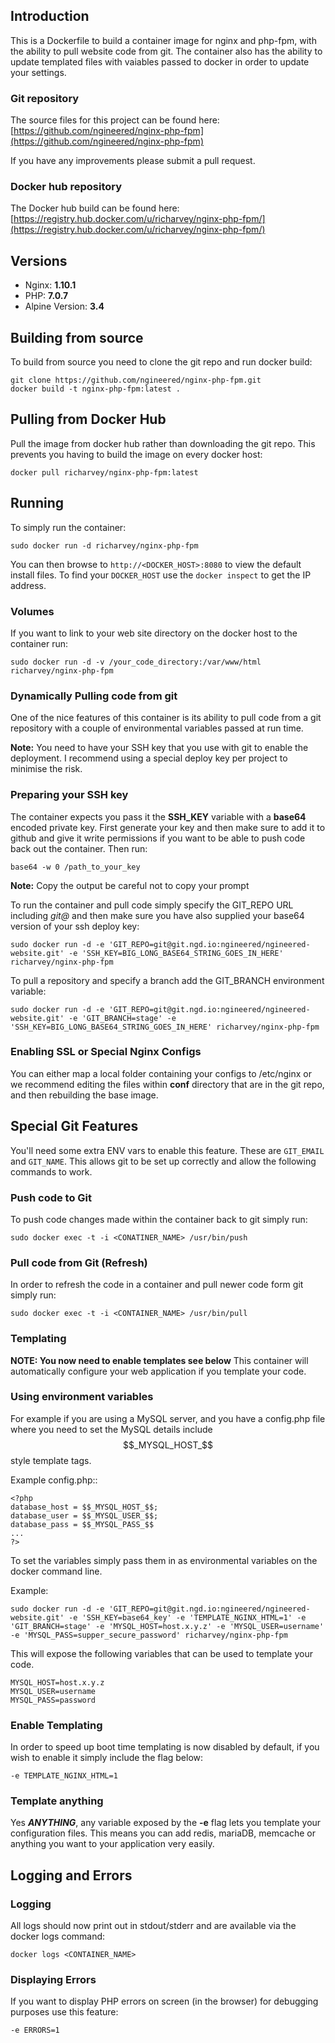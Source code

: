 ## Introduction
This is a Dockerfile to build a container image for nginx and php-fpm, with the ability to pull website code from git. The container also has the ability to update templated files with vaiables passed to docker in order to update your settings.

### Git repository
The source files for this project can be found here: [https://github.com/ngineered/nginx-php-fpm](https://github.com/ngineered/nginx-php-fpm)

If you have any improvements please submit a pull request.
### Docker hub repository
The Docker hub build can be found here: [https://registry.hub.docker.com/u/richarvey/nginx-php-fpm/](https://registry.hub.docker.com/u/richarvey/nginx-php-fpm/)
## Versions
- Nginx: **1.10.1**
- PHP: **7.0.7**
- Alpine Version: **3.4**

## Building from source
To build from source you need to clone the git repo and run docker build:
```
git clone https://github.com/ngineered/nginx-php-fpm.git
docker build -t nginx-php-fpm:latest .
```

## Pulling from Docker Hub
Pull the image from docker hub rather than downloading the git repo. This prevents you having to build the image on every docker host:
```
docker pull richarvey/nginx-php-fpm:latest
```

## Running
To simply run the container:
```
sudo docker run -d richarvey/nginx-php-fpm
```

You can then browse to ```http://<DOCKER_HOST>:8080``` to view the default install files. To find your ```DOCKER_HOST``` use the ```docker inspect``` to get the IP address.
### Volumes
If you want to link to your web site directory on the docker host to the container run:
```
sudo docker run -d -v /your_code_directory:/var/www/html richarvey/nginx-php-fpm
```

### Dynamically Pulling code from git
One of the nice features of this container is its ability to pull code from a git repository with a couple of environmental variables passed at run time.

**Note:** You need to have your SSH key that you use with git to enable the deployment. I recommend using a special deploy key per project to minimise the risk.

### Preparing your SSH key
The container expects you pass it the __SSH_KEY__ variable with a **base64** encoded private key. First generate your key and then make sure to add it to github and give it write permissions if you want to be able to push code back out the container. Then run:
```
base64 -w 0 /path_to_your_key
```
**Note:** Copy the output be careful not to copy your prompt

To run the container and pull code simply specify the GIT_REPO URL including *git@* and then make sure you have also supplied your base64 version of your ssh deploy key:
```
sudo docker run -d -e 'GIT_REPO=git@git.ngd.io:ngineered/ngineered-website.git' -e 'SSH_KEY=BIG_LONG_BASE64_STRING_GOES_IN_HERE' richarvey/nginx-php-fpm
```

To pull a repository and specify a branch add the GIT_BRANCH environment variable:
```
sudo docker run -d -e 'GIT_REPO=git@git.ngd.io:ngineered/ngineered-website.git' -e 'GIT_BRANCH=stage' -e 'SSH_KEY=BIG_LONG_BASE64_STRING_GOES_IN_HERE' richarvey/nginx-php-fpm
```

### Enabling SSL or Special Nginx Configs
You can either map a local folder containing your configs  to /etc/nginx or we recommend editing the files within __conf__ directory that are in the git repo, and then rebuilding the base image.

## Special Git Features
You'll need some extra ENV vars to enable this feature. These are ```GIT_EMAIL``` and ```GIT_NAME```. This allows git to be set up correctly and allow the following commands to work.

### Push code to Git
To push code changes made within the container back to git simply run:
```
sudo docker exec -t -i <CONATINER_NAME> /usr/bin/push
```

### Pull code from Git (Refresh)
In order to refresh the code in a container and pull newer code form git simply run:
```
sudo docker exec -t -i <CONTAINER_NAME> /usr/bin/pull
```

### Templating
**NOTE: You now need to enable templates see below**
This container will automatically configure your web application if you template your code.

### Using environment variables
For example if you are using a MySQL server, and you have a config.php file where you need to set the MySQL details include $$_MYSQL_HOST_$$ style template tags.

Example config.php::
```
<?php
database_host = $$_MYSQL_HOST_$$;
database_user = $$_MYSQL_USER_$$;
database_pass = $$_MYSQL_PASS_$$
...
?>
```

To set the variables simply pass them in as environmental variables on the docker command line.

Example:
```
sudo docker run -d -e 'GIT_REPO=git@git.ngd.io:ngineered/ngineered-website.git' -e 'SSH_KEY=base64_key' -e 'TEMPLATE_NGINX_HTML=1' -e 'GIT_BRANCH=stage' -e 'MYSQL_HOST=host.x.y.z' -e 'MYSQL_USER=username' -e 'MYSQL_PASS=supper_secure_password' richarvey/nginx-php-fpm
```

This will expose the following variables that can be used to template your code.
```
MYSQL_HOST=host.x.y.z
MYSQL_USER=username
MYSQL_PASS=password
```

### Enable Templating
In order to speed up boot time templating is now disabled by default, if you wish to enable it simply include the flag below:
```
-e TEMPLATE_NGINX_HTML=1
```

### Template anything
Yes ***ANYTHING***, any variable exposed by the **-e** flag lets you template your configuration files. This means you can add redis, mariaDB, memcache or anything you want to your application very easily.

## Logging and Errors

### Logging
All logs should now print out in stdout/stderr and are available via the docker logs command:
```
docker logs <CONTAINER_NAME>
```

### Displaying Errors
If you want to display PHP errors on screen (in the browser) for debugging purposes use this feature:
```
-e ERRORS=1
```
